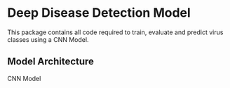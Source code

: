 # Deep Disease Detection Model

This package contains all code required to train, evaluate and predict virus classes using a CNN Model.

## Model Architecture

CNN Model
